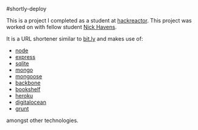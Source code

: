 #shortly-deploy

This is a project I completed as a student at [hackreactor](http://hackreactor.com). This project was worked on with fellow student [Nick Havens](https://github.com/npHavens/). 

It is a URL shortener similar to [bit.ly](https://bit.ly) and makes use of:
* [node](https://nodejs.org)
* [express](https://expressjs.com) 
* [sqlite](https://sqlite.org)
* [mongo](https://mongodb.com)
* [mongoose](https://mongoosejs.com)
* [backbone](https://backbonejs.org)
* [bookshelf](https://bookshelfjs.org)
* [heroku](https://heroku.com)
* [digitalocean](https://digitalocean.com)
* [grunt](https://gruntjs.com)

amongst other technologies.
